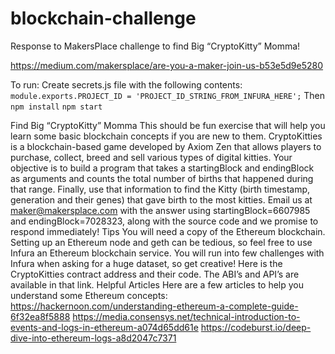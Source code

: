 # blockchain-challenge

Response to MakersPlace challenge to find Big “CryptoKitty” Momma!

https://medium.com/makersplace/are-you-a-maker-join-us-b53e5d9e5280

To run:
Create secrets.js file with the following contents:
`module.exports.PROJECT_ID = 'PROJECT_ID_STRING_FROM_INFURA_HERE';`
Then
`npm install`
`npm start`

Find Big “CryptoKitty” Momma
This should be fun exercise that will help you learn some basic blockchain concepts if you are new to them.
CryptoKitties is a blockchain-based game developed by Axiom Zen that allows players to purchase, collect, breed and sell various types of digital kitties. Your objective is to build a program that takes a startingBlock and endingBlock as arguments and counts the total number of births that happened during that range. Finally, use that information to find the Kitty (birth timestamp, generation and their genes) that gave birth to the most kitties.
Email us at maker@makersplace.com with the answer using startingBlock=6607985 and endingBlock=7028323, along with the source code and we promise to respond immediately!
Tips
You will need a copy of the Ethereum blockchain.
Setting up an Ethereum node and geth can be tedious, so feel free to use Infura an Ethereum blockchain service.
You will run into few challenges with Infura when asking for a huge dataset, so get creative!
Here is the CryptoKitties contract address and their code. The ABI’s and API’s are available in that link.
Helpful Articles
Here are a few articles to help you understand some Ethereum concepts:
https://hackernoon.com/understanding-ethereum-a-complete-guide-6f32ea8f5888
https://media.consensys.net/technical-introduction-to-events-and-logs-in-ethereum-a074d65dd61e
https://codeburst.io/deep-dive-into-ethereum-logs-a8d2047c7371
